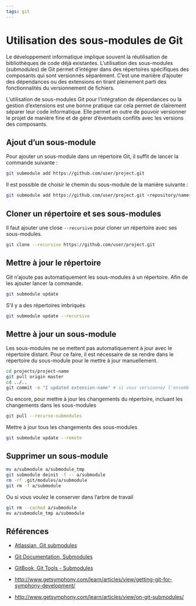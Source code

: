 ```yaml
---
tags: git
---
```


# Utilisation des sous-modules de Git

Le développement informatique implique souvent la réutilisation de bibliothèques de code déjà existantes. L’utilisation des sous-modules (*submodules*) de Git permet d’intégrer dans des répertoires spécifiques des composants qui sont versionnés séparément. C’est une manière d’ajouter des dépendances ou des extensions en tirant pleinement parti des fonctionnalités du versionnement de fichiers.

L’utilisation de sous-modules Git pour l’intégration de dépendances ou la gestion d’extensions est une bonne pratique car cela permet de clairement séparer leur code informatique. Elle permet en outre de pouvoir versionner le projet de manière fine et de gérer d’éventuels conflits avec les versions des composants. 

## Ajout d’un sous-module

Pour ajouter un sous-module dans un répertoire Git, il suffit de lancer la commande suivante :

```bash
git submodule add https://github.com/user/project.git
```

Il est possible de choisir le chemin du sous-module de la manière suivante :

```bash
git submodule add https://github.com/user/project.git <repository/name>
```

## Cloner un répertoire et ses sous-modules

Il faut ajouter une close `--recursive` pour cloner un répertoire avec ses sous-modules.

```bash
git clone --recursive https://github.com/user/project.git
```

## Mettre à jour le répertoire

Git n’ajoute pas automatiquement les sous-modules à un répertoire. Afin de les ajouter lancer la commande.

```bash
git submodule update
```

S’il y a des répertoires imbriqués

```bash
git submodule update --recursive
```

## Mettre à jour un sous-module

Les sous-modules ne se mettent pas automatiquement à jour avec le répertoire distant. Pour ce faire, il est nécessaire de se rendre dans le répertoire du sous-module pour le mettre à jour manuellement.

```bash
cd projects/project-name
git pull origin master
cd ../..
git commit -m "I updated extension-name" # si vous versionnez l'ensemble
```

Ou encore, pour mettre à jour les changements du répertoire, incluant les changements dans les sous-modules

```bash
git pull --recurse-submodules
```

Mettre à jour tous les changements des sous-modules

```bash
git submodule update --remote
```

## Supprimer un sous-module

```bash
mv a/submodule a/submodule_tmp
git submodule deinit -f -- a/submodule    
rm -rf .git/modules/a/submodule
git rm -f a/submodule
```

Ou si vous voulez le conserver dans l’arbre de travail

```bash
git rm --cached a/submodule
mv a/submodule_tmp a/submodule
```

## Références

- [Atlassian, Git submodules](https://www.atlassian.com/git/tutorials/git-submodule)
- [Git Documentation, Submodules](https://git-scm.com/docs/gitsubmodules)
- [GitBook, Git Tools - Submodules](https://git-scm.com/book/en/v2/Git-Tools-Submodules)

- http://www.getsymphony.com/learn/articles/view/getting-git-for-symphony-development/
- http://www.getsymphony.com/learn/articles/view/on-git-submodules/
